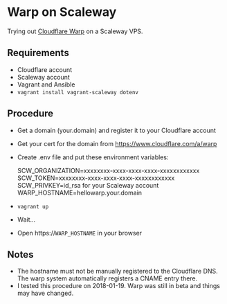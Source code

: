 # Warp on Scaleway

Trying out [Cloudflare Warp](https://warp.cloudflare.com/) on a Scaleway VPS.

## Requirements

- Cloudflare account
- Scaleway account
- Vagrant and Ansible
- `vagrant install vagrant-scaleway dotenv`

## Procedure

- Get a domain (your.domain) and register it to your Cloudflare account
- Get your cert for the domain from https://www.cloudflare.com/a/warp
- Create .env file and put these environment variables:

    SCW_ORGANIZATION=xxxxxxxx-xxxx-xxxx-xxxx-xxxxxxxxxxxx
    SCW_TOKEN=xxxxxxxx-xxxx-xxxx-xxxx-xxxxxxxxxxxx
    SCW_PRIVKEY=id_rsa for your Scaleway account
    WARP_HOSTNAME=hellowarp.your.domain

- `vagrant up`
- Wait...
- Open https://`WARP_HOSTNAME` in your browser

## Notes

- The hostname must not be manually registered to the Cloudflare DNS. The warp
  system automatically registers a CNAME entry there.
- I tested this procedure on 2018-01-19. Warp was still in beta and things may
  have changed.
